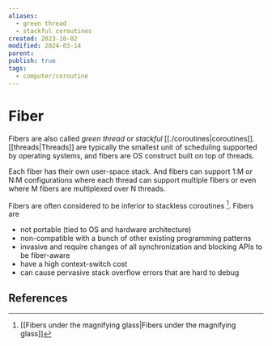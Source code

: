 ```yaml
---
aliases:
  - green thread
  - stackful coroutines
created: 2023-10-02
modified: 2024-03-14
parent: 
publish: true
tags:
  - computer/coroutine
---
```


# Fiber
Fibers are also called *green thread* or *stackful* [[./coroutines|coroutines]]. [[threads|Threads]] are typically the smallest unit of scheduling supported by operating systems, and fibers are OS construct built on top of threads.

Each fiber has their own user-space stack. And fibers can support 1:M or N:M configurations where each thread can support multiple fibers or even where M fibers are multiplexed over N threads.

Fibers are often considered to be inferior to stackless coroutines [^1]. Fibers are
- not portable (tied to OS and hardware architecture)
- non-compatible with a bunch of other existing programming patterns
- invasive and require changes of all synchronization and blocking APIs to be fiber-aware
- have a high context-switch cost
- can cause pervasive stack overflow errors that are hard to debug

## References
[^1]: [[Fibers under the magnifying glass|Fibers under the magnifying glass]]